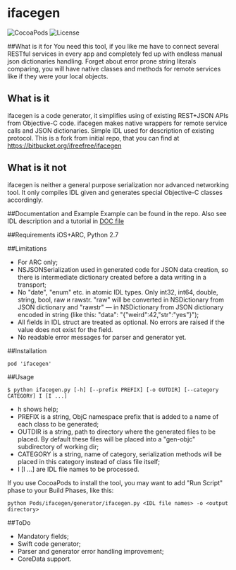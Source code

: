 # ifacegen

![CocoaPods](https://img.shields.io/cocoapods/v/ifacegen.svg?style=flat) ![License](https://img.shields.io/cocoapods/l/ifacegen.svg?style=flat)

##What is it for
You need this tool, if you like me have to connect several RESTful services in every app and completely fed up with endless manual json dictionaries handling. Forget about error prone string literals comparing, you will have native classes and methods for remote services like if they were your local objects.

## What is it
ifacegen is a code generator, it simplifies using of existing REST+JSON APIs from Objective-C code. ifacegen makes native wrappers for remote service calls and JSON dictionaries. Simple IDL used for description of existing protocol. This is a fork from initial repo, that you can find at https://bitbucket.org/ifreefree/ifacegen

## What is it not
ifacegen is neither a general purpose serialization nor advanced networking tool. It only compiles IDL given and generates special Objective-C classes accordingly.

##Documentation and Example
Example can be found in the repo. Also see IDL description and a tutorial in [DOC file](DOC.md)

##Requirements
iOS+ARC, Python 2.7

##Limitations
- For ARC only;
- NSJSONSerialization used in generated code for JSON data creation, so there is intermediate dictionary created before a data writing in a transport;
- No "date", "enum" etc. in atomic IDL types. Only int32, int64, double, string, bool, raw и rawstr. "raw" will be converted in NSDictionary from JSON dictionary and "rawstr" — in NSDictionary from JSON dictionary encoded in string (like this: "data": "{\"weird\":42,\"str\":\"yes\"}");
- All fields in IDL struct are treated as optional. No errors are raised if the value does not exist for the field. 
- No readable error messages for parser and generator yet.

##Installation
```
pod 'ifacegen'
```

##Usage
```
$ python ifacegen.py [-h] [--prefix PREFIX] [-o OUTDIR] [--category CATEGORY] I [I ...]
```
- h shows help; 
- PREFIX is a string, ObjC namespace prefix that is added to a name of each class to be generated; 
- OUTDIR is a string, path to directory where the generated files to be placed. By default these files will be placed into a "gen-objc" subdirectory of working dir;
- CATEGORY is a string, name of category, serialization methods will be placed in this category instead of class file itself; 
- I [I ...] are IDL file names to be processed. 

If you use CocoaPods to install the tool, you may want to add "Run Script" phase to your Build Phases, like this:
```
python Pods/ifacegen/generator/ifacegen.py <IDL file names> -o <output directory>
```

##ToDo
- Mandatory fields;
- Swift code generator;
- Parser and generator error handling improvement;
- CoreData support.
